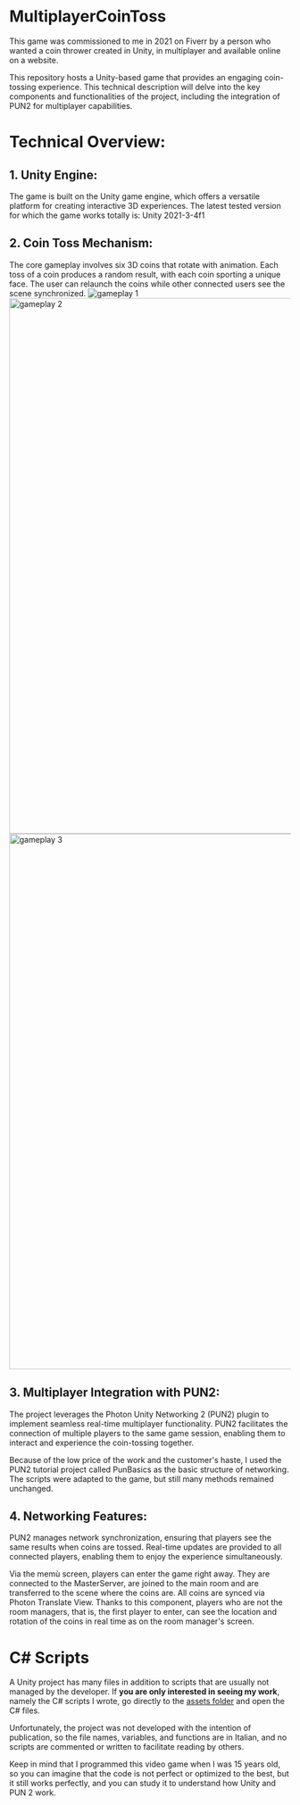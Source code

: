 # MultiplayerCoinToss
This game was commissioned to me in 2021 on Fiverr by a person who wanted a coin thrower created in Unity, in multiplayer and available online on a website.

This repository hosts a Unity-based game that provides an engaging coin-tossing experience. This technical description will delve into the key components and functionalities of the project, including the integration of PUN2 for multiplayer capabilities.

# Technical Overview:

## 1. Unity Engine:

The game is built on the Unity game engine, which offers a versatile platform for creating interactive 3D experiences.
The latest tested version for which the game works totally is: Unity 2021-3-4f1


## 2. Coin Toss Mechanism:
The core gameplay involves six 3D coins that rotate with animation. Each toss of a coin produces a random result, with each coin sporting a unique face. The user can relaunch the coins while other connected users see the scene synchronized.
![gameplay 1](https://github.com/iFralex/MultiplayerCoinToss/assets/61825057/5fae3a0f-8a34-4a14-aaad-15ce9bb7054f)
<img width="960" alt="gameplay 2" src="https://github.com/iFralex/MultiplayerCoinToss/assets/61825057/efb98136-9acc-44be-bef8-fca8d0922da8">
<img width="960" alt="gameplay 3" src="https://github.com/iFralex/MultiplayerCoinToss/assets/61825057/5abe4495-1ad8-487a-88d5-84f45fc130a0">

## 3. Multiplayer Integration with PUN2:
The project leverages the Photon Unity Networking 2 (PUN2) plugin to implement seamless real-time multiplayer functionality.
PUN2 facilitates the connection of multiple players to the same game session, enabling them to interact and experience the coin-tossing together.

Because of the low price of the work and the customer's haste, I used the PUN2 tutorial project called PunBasics as the basic structure of networking. The scripts were adapted to the game, but still many methods remained unchanged.

## 4. Networking Features:
PUN2 manages network synchronization, ensuring that players see the same results when coins are tossed.
Real-time updates are provided to all connected players, enabling them to enjoy the experience simultaneously.

Via the memù screen, players can enter the game right away. They are connected to the MasterServer, are joined to the main room and are transferred to the scene where the coins are. All coins are synced via Photon Translate View. Thanks to this component, players who are not the room managers, that is, the first player to enter, can see the location and rotation of the coins in real time as on the room manager's screen.

# C# Scripts
A Unity project has many files in addition to scripts that are usually not managed by the developer. If **you are only interested in seeing my work**, namely the C# scripts I wrote, go directly to the [assets folder](https://github.com/iFralex/Rompecabezas/tree/main/Assets) and open the C# files.

Unfortunately, the project was not developed with the intention of publication, so the file names, variables, and functions are in Italian, and no scripts are commented or written to facilitate reading by others.

Keep in mind that I programmed this video game when I was 15 years old, so you can imagine that the code is not perfect or optimized to the best, but it still works perfectly, and you can study it to understand how Unity and PUN 2 work.
